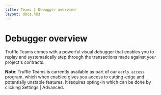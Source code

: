 ```yaml
---
title: Teams | Debugger overview
layout: docs.hbs
---
```

# Debugger overview

Truffle Teams comes with a powerful visual debugger that enables you to replay and systematically step through the transactions made against your project's contracts.

<p class="alert alert-info">
<strong>Note</strong>: Truffle Teams is currently available as part of our <code>early access</code> program, which when enabled gives you access to cutting-edge and potentially unstable features. It requires opting-in which can be done by clicking Settings | Advanced.
</p>